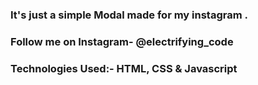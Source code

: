 ### It's just a simple Modal made for my instagram .

### Follow me on Instagram- @electrifying_code

### Technologies Used:- HTML, CSS & Javascript